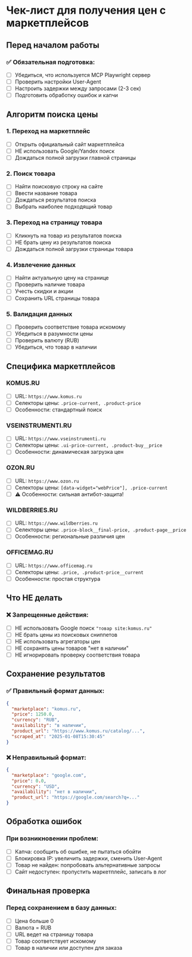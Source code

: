 # Чек-лист для получения цен с маркетплейсов

## Перед началом работы

### ✅ Обязательная подготовка:

- [ ] Убедиться, что используется MCP Playwright сервер
- [ ] Проверить настройки User-Agent
- [ ] Настроить задержки между запросами (2-3 сек)
- [ ] Подготовить обработку ошибок и капчи

## Алгоритм поиска цены

### 1. Переход на маркетплейс

- [ ] Открыть официальный сайт маркетплейса
- [ ] НЕ использовать Google/Yandex поиск
- [ ] Дождаться полной загрузки главной страницы

### 2. Поиск товара

- [ ] Найти поисковую строку на сайте
- [ ] Ввести название товара
- [ ] Дождаться результатов поиска
- [ ] Выбрать наиболее подходящий товар

### 3. Переход на страницу товара

- [ ] Кликнуть на товар из результатов поиска
- [ ] НЕ брать цену из результатов поиска
- [ ] Дождаться полной загрузки страницы товара

### 4. Извлечение данных

- [ ] Найти актуальную цену на странице
- [ ] Проверить наличие товара
- [ ] Учесть скидки и акции
- [ ] Сохранить URL страницы товара

### 5. Валидация данных

- [ ] Проверить соответствие товара искомому
- [ ] Убедиться в разумности цены
- [ ] Проверить валюту (RUB)
- [ ] Убедиться, что товар в наличии

## Специфика маркетплейсов

### KOMUS.RU

- [ ] URL: `https://www.komus.ru`
- [ ] Селекторы цены: `.price-current, .product-price`
- [ ] Особенности: стандартный поиск

### VSEINSTRUMENTI.RU

- [ ] URL: `https://www.vseinstrumenti.ru`
- [ ] Селекторы цены: `.ui-price-current, .product-buy__price`
- [ ] Особенности: динамическая загрузка цен

### OZON.RU

- [ ] URL: `https://www.ozon.ru`
- [ ] Селекторы цены: `[data-widget="webPrice"], .price-current`
- [ ] ⚠️ Особенности: сильная антибот-защита!

### WILDBERRIES.RU

- [ ] URL: `https://www.wildberries.ru`
- [ ] Селекторы цены: `.price-block__final-price, .product-page__price`
- [ ] Особенности: региональные различия цен

### OFFICEMAG.RU

- [ ] URL: `https://www.officemag.ru`
- [ ] Селекторы цены: `.price, .product-price__current`
- [ ] Особенности: простая структура

## Что НЕ делать

### ❌ Запрещенные действия:

- [ ] НЕ использовать Google поиск `"товар site:komus.ru"`
- [ ] НЕ брать цены из поисковых сниппетов
- [ ] НЕ использовать агрегаторы цен
- [ ] НЕ сохранять цены товаров "нет в наличии"
- [ ] НЕ игнорировать проверку соответствия товара

## Сохранение результатов

### ✅ Правильный формат данных:

```json
{
  "marketplace": "komus.ru",
  "price": 1250.0,
  "currency": "RUB",
  "availability": "в наличии",
  "product_url": "https://www.komus.ru/catalog/...",
  "scraped_at": "2025-01-08T15:30:45"
}
```

### ❌ Неправильный формат:

```json
{
  "marketplace": "google.com",
  "price": 0.0,
  "currency": "USD",
  "availability": "нет в наличии",
  "product_url": "https://google.com/search?q=..."
}
```

## Обработка ошибок

### При возникновении проблем:

- [ ] Капча: сообщить об ошибке, не пытаться обойти
- [ ] Блокировка IP: увеличить задержки, сменить User-Agent
- [ ] Товар не найден: попробовать альтернативные запросы
- [ ] Сайт недоступен: пропустить маркетплейс, записать в лог

## Финальная проверка

### Перед сохранением в базу данных:

- [ ] Цена больше 0
- [ ] Валюта = RUB
- [ ] URL ведет на страницу товара
- [ ] Товар соответствует искомому
- [ ] Товар в наличии или доступен для заказа
